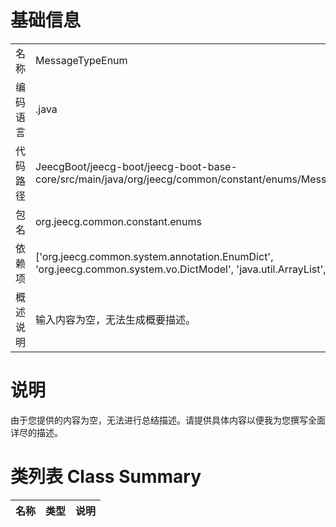 # 基础信息

|      |      |
|------|------|
| 名称 | MessageTypeEnum |
| 编码语言 | .java |
| 代码路径 | JeecgBoot/jeecg-boot/jeecg-boot-base-core/src/main/java/org/jeecg/common/constant/enums/MessageTypeEnum.java |
| 包名 | org.jeecg.common.constant.enums |
| 依赖项 | ['org.jeecg.common.system.annotation.EnumDict', 'org.jeecg.common.system.vo.DictModel', 'java.util.ArrayList', 'java.util.List'] |
| 概述说明 | 输入内容为空，无法生成概要描述。 |

# 说明

由于您提供的内容为空，无法进行总结描述。请提供具体内容以便我为您撰写全面详尽的描述。

# 类列表 Class Summary

| 名称   | 类型  | 说明 |
|-------|------|-------------|




